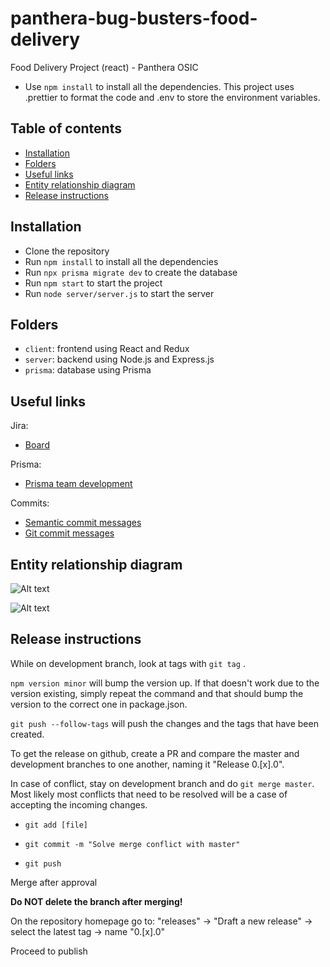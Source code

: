 # panthera-bug-busters-food-delivery

Food Delivery Project (react) - Panthera OSIC

- Use `npm install` to install all the dependencies.
  This project uses .prettier to format the code and .env to store the environment variables.

## Table of contents

- [Installation](#Installation)
- [Folders](#folders)
- [Useful links](#useful-links)
- [Entity relationship diagram](#entity-relationship-diagram)
- [Release instructions](#release-instructions)

## Installation

- Clone the repository
- Run `npm install` to install all the dependencies
- Run `npx prisma migrate dev` to create the database
- Run `npm start` to start the project
- Run `node server/server.js` to start the server

## Folders

- `client`: frontend using React and Redux
- `server`: backend using Node.js and Express.js
- `prisma`: database using Prisma

## Useful links

Jira:

- [Board](https://greenfoxacademy.atlassian.net/jira/software/projects/FDP22/boards/126)

Prisma:

- [Prisma team development](https://www.prisma.io/docs/guides/database/developing-with-prisma-migrate/team-development)

Commits:

- [Semantic commit messages](https://gist.github.com/joshbuchea/6f47e86d2510bce28f8e7f42ae84c716)
- [Git commit messages](https://chris.beams.io/posts/git-commit/)

## Entity relationship diagram

![Alt text](docs/erd3.png?raw=true 'Title')

![Alt text](docs/erd-legend.png?raw=true 'Title')

## Release instructions

While on development branch, look at tags with `git tag` .

`npm version minor` will bump the version up. If that doesn't work due to the version existing, simply repeat the command and that should bump the version to the correct one in package.json.

`git push --follow-tags` will push the changes and the tags that have been created.

To get the release on github, create a PR and compare the master and development branches to one another, naming it "Release 0.[x].0".

In case of conflict, stay on development branch and do `git merge master`. Most likely most conflicts that need to be resolved will be a case of accepting the incoming changes.

- `git add [file]`

- `git commit -m "Solve merge conflict with master"`

- `git push`

Merge after approval

**Do NOT delete the branch after merging!**

On the repository homepage go to: "releases" -> "Draft a new release" -> select the latest tag -> name "0.[x].0"

Proceed to publish
